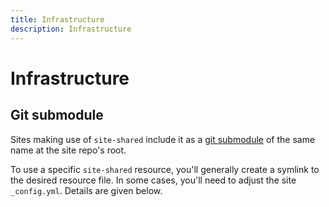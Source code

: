 ```yaml
---
title: Infrastructure
description: Infrastructure
---
```


# Infrastructure

## Git submodule

Sites making use of `site-shared` include it as a [git submodule][] of the same
name at the site repo's root.

To use a specific `site-shared` resource, you'll generally create a symlink to
the desired resource file. In some cases, you'll need to adjust the site
`_config.yml`. Details are given below.

[git submodule]: https://git-scm.com/book/en/v2/Git-Tools-Submodules
